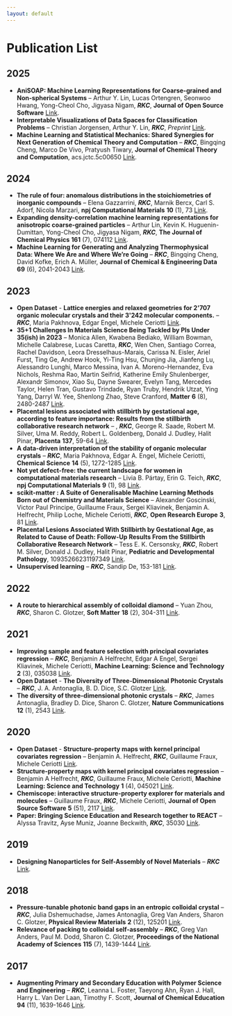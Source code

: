 ```yaml
---
layout: default
---
```

# Publication List

2025
----
- **AniSOAP: Machine Learning Representations for Coarse-grained and Non-spherical Systems** – Arthur Y. Lin, Lucas Ortengren, Seonwoo Hwang, Yong-Cheol Cho, Jigyasa Nigam, _**RKC**_, **Journal of Open Source Software** [Link](https://joss.theoj.org/papers/4f031c830d4790cce21dd630588db665).
- **Interpretable Visualizations of Data Spaces for Classification Problems** – Christian Jorgensen, Arthur Y. Lin, _**RKC**_, _Preprint_ [Link](http://arxiv.org/abs/2503.05861).
- **Machine Learning and Statistical Mechanics: Shared Synergies for Next Generation of Chemical Theory and Computation** – _**RKC**_, Bingqing Cheng, Marco De Vivo, Pratyush Tiwary, **Journal of Chemical Theory and Computation**, acs.jctc.5c00650 [Link](https://pubs.acs.org/doi/10.1021/acs.jctc.5c00650).

2024
----
- **The rule of four: anomalous distributions in the stoichiometries of inorganic compounds** – Elena Gazzarrini, _**RKC**_, Marnik Bercx, Carl S. Adorf, Nicola Marzari, **npj Computational Materials** **10** (1), 73 [Link](https://www.nature.com/articles/s41524-024-01248-z).
- **Expanding density-correlation machine learning representations for anisotropic coarse-grained particles** – Arthur Lin, Kevin K. Huguenin-Dumittan, Yong-Cheol Cho, Jigyasa Nigam, _**RKC**_, **The Journal of Chemical Physics** **161** (7), 074112 [Link](https://doi.org/10.1063/5.0210910).
- **Machine Learning for Generating and Analyzing Thermophysical Data: Where We Are and Where We’re Going** – _**RKC**_, Bingqing Cheng, David Kofke, Erich A. Müller, **Journal of Chemical & Engineering Data** **69** (6), 2041-2043 [Link](https://doi.org/10.1021/acs.jced.4c00207).

2023
----
- **Open Dataset** - **Lattice energies and relaxed geometries for 2'707 organic molecular crystals and their 3'242 molecular components.** – _**RKC**_, Maria Pakhnova, Edgar Engel, Michele Ceriotti [Link](https://archive.materialscloud.org/record/2023.5).
- **35+1 Challenges In Materials Science Being Tackled by PIs Under 35(ish) in 2023** – Monica Allen, Kwabena Bediako, William Bowman, Michelle Calabrese, Lucas Caretta, _**RKC**_, Wen Chen, Santiago Correa, Rachel Davidson, Leora Dresselhaus-Marais, Carissa N. Eisler, Ariel Furst, Ting Ge, Andrew Hook, Yi-Ting Hsu, Chunjing Jia, Jianfeng Lu, Alessandro Lunghi, Marco Messina, Ivan A. Moreno-Hernandez, Eva Nichols, Reshma Rao, Martin Seifrid, Katherine Emily Shulenberger, Alexandr Simonov, Xiao Su, Dayne Swearer, Evelyn Tang, Mercedes Taylor, Helen Tran, Gustavo Trindade, Ryan Truby, Hendrik Utzat, Ying Yang, Darryl W. Yee, Shenlong Zhao, Steve Cranford, **Matter** **6** (8), 2480-2487 [Link](https://www.sciencedirect.com/science/article/pii/S2590238523003570).
- **Placental lesions associated with stillbirth by gestational age, according to feature importance: Results from the stillbirth collaborative research network** –  , _**RKC**_, George R. Saade, Robert M. Silver, Uma M. Reddy, Robert L. Goldenberg, Donald J. Dudley, Halit Pinar, **Placenta** **137**, 59-64 [Link](https://linkinghub.elsevier.com/retrieve/pii/S0143400423000760).
- **A data-driven interpretation of the stability of organic molecular crystals** – _**RKC**_, Maria Pakhnova, Edgar A. Engel, Michele Ceriotti, **Chemical Science** **14** (5), 1272-1285 [Link](http://xlink.rsc.org/?DOI=D2SC06198H).
- **Not yet defect-free: the current landscape for women in computational materials research** – Livia B. Pártay, Erin G. Teich, _**RKC**_, **npj Computational Materials** **9** (1), 98 [Link](https://www.nature.com/articles/s41524-023-01054-z).
- **scikit-matter : A Suite of Generalisable Machine Learning Methods Born out of Chemistry and Materials Science** – Alexander Goscinski, Victor Paul Principe, Guillaume Fraux, Sergei Kliavinek, Benjamin A. Helfrecht, Philip Loche, Michele Ceriotti, _**RKC**_, **Open Research Europe** **3**, 81 [Link](https://open-research-europe.ec.europa.eu/articles/3-81/v1).
- **Placental Lesions Associated With Stillbirth by Gestational Age, as Related to Cause of Death: Follow-Up Results From the Stillbirth Collaborative Research Network** – Tess E. K. Cersonsky, _**RKC**_, Robert M. Silver, Donald J. Dudley, Halit Pinar, **Pediatric and Developmental Pathology**, 10935266231197349 [Link](http://journals.sagepub.com/doi/10.1177/10935266231197349).
- **Unsupervised learning** – _**RKC**_, Sandip De, 153-181 [Link](https://linkinghub.elsevier.com/retrieve/pii/B9780323900492000251).

2022
----
- **A route to hierarchical assembly of colloidal diamond** – Yuan Zhou, _**RKC**_, Sharon C. Glotzer, **Soft Matter** **18** (2), 304-311 [Link](http://xlink.rsc.org/?DOI=D1SM01418H).

2021
----
- **Improving sample and feature selection with principal covariates regression** – _**RKC**_, Benjamin A Helfrecht, Edgar A Engel, Sergei Kliavinek, Michele Ceriotti, **Machine Learning: Science and Technology** **2** (3), 035038 [Link](https://iopscience.iop.org/article/10.1088/2632-2153/abfe7c).
- **Open Dataset** - **The Diversity of Three-Dimensional Photonic Crystals** – _**RKC**_, J. A. Antonaglia, B. D. Dice, S.C. Glotzer [Link](https://glotzerlab.engin.umich.edu/photonics/index.html).
- **The diversity of three-dimensional photonic crystals** – _**RKC**_, James Antonaglia, Bradley D. Dice, Sharon C. Glotzer, **Nature Communications** **12** (1), 2543 [Link](https://www.nature.com/articles/s41467-021-22809-6).

2020
----
- **Open Dataset** - **Structure-property maps with kernel principal covariates regression** – Benjamin A. Helfrecht, _**RKC**_, Guillaume Fraux, Michele Ceriotti [Link](https://archive.materialscloud.org/record/2020.80).
- **Structure-property maps with kernel principal covariates regression** – Benjamin A Helfrecht, _**RKC**_, Guillaume Fraux, Michele Ceriotti, **Machine Learning: Science and Technology** **1** (4), 045021 [Link](https://iopscience.iop.org/article/10.1088/2632-2153/aba9ef).
- **Chemiscope: interactive structure-property explorer for materials and molecules** – Guillaume Fraux, _**RKC**_, Michele Ceriotti, **Journal of Open Source Software** **5** (51), 2117 [Link](https://joss.theoj.org/papers/10.21105/joss.02117).
- **Paper: Bringing Science Education and Research together to REACT** – Alyssa Travitz, Ayse Muniz, Joanne Beckwith, _**RKC**_, 35030 [Link](http://peer.asee.org/35030).

2019
----
- **Designing Nanoparticles for Self-Assembly of Novel Materials** – _**RKC**_ [Link](https://hdl.handle.net/2027.42/153520).

2018
----
- **Pressure-tunable photonic band gaps in an entropic colloidal crystal** – _**RKC**_, Julia Dshemuchadse, James Antonaglia, Greg Van Anders, Sharon C. Glotzer, **Physical Review Materials** **2** (12), 125201 [Link](https://link.aps.org/doi/10.1103/PhysRevMaterials.2.125201).
- **Relevance of packing to colloidal self-assembly** – _**RKC**_, Greg Van Anders, Paul M. Dodd, Sharon C. Glotzer, **Proceedings of the National Academy of Sciences** **115** (7), 1439-1444 [Link](https://pnas.org/doi/full/10.1073/pnas.1720139115).

2017
----
- **Augmenting Primary and Secondary Education with Polymer Science and Engineering** – _**RKC**_, Leanna L. Foster, Taeyong Ahn, Ryan J. Hall, Harry L. Van Der Laan, Timothy F. Scott, **Journal of Chemical Education** **94** (11), 1639-1646 [Link](https://pubs.acs.org/doi/10.1021/acs.jchemed.6b00805).
